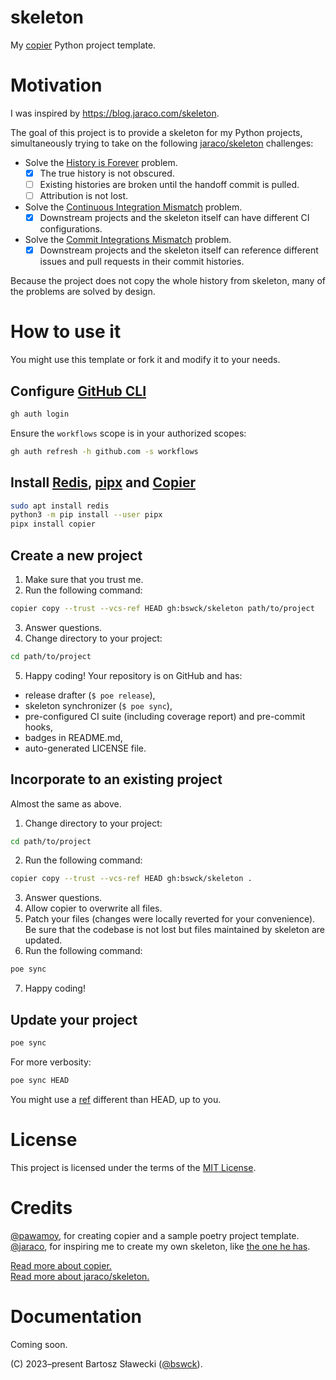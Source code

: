 # skeleton
My [copier](https://github.com/copier-org/copier) Python project template.

# Motivation
I was inspired by https://blog.jaraco.com/skeleton.

The goal of this project is to provide a skeleton for my Python projects,
simultaneously trying to take on the following [jaraco/skeleton](https://github.com/jaraco/skeleton) challenges:
- Solve the [History is Forever](https://blog.jaraco.com/skeleton/#history-is-forever) problem.
  - [x] The true history is not obscured.
  - [ ] Existing histories are broken until the handoff commit is pulled.
  - [ ] Attribution is not lost.
- Solve the [Continuous Integration Mismatch](https://blog.jaraco.com/skeleton/#continuous-integration-mismatch) problem.
  - [x] Downstream projects and the skeleton itself can have different CI configurations.
- Solve the [Commit Integrations Mismatch](https://blog.jaraco.com/skeleton/#commit-integrations-mismatch) problem.
  - [x] Downstream projects and the skeleton itself can reference different issues and pull requests in their commit histories.

Because the project does not copy the whole history from skeleton, many of the problems are solved by design.

# How to use it
You might use this template or fork it and modify it to your needs.

## Configure [GitHub CLI](https://cli.github.com/)
```bash
gh auth login
```
Ensure the `workflows` scope is in your authorized scopes:
```bash
gh auth refresh -h github.com -s workflows
```

## Install [Redis](https://github.com/redis/redis), [pipx](https://github.com/pypa/pipx) and [Copier](https://github.com/copier-org/copier)
```bash
sudo apt install redis
python3 -m pip install --user pipx
pipx install copier
```

## Create a new project
1. Make sure that you trust me.
2. Run the following command:
```bash
copier copy --trust --vcs-ref HEAD gh:bswck/skeleton path/to/project
```
3. Answer questions.
4. Change directory to your project:
```bash
cd path/to/project
```
5. Happy coding!
Your repository is on GitHub and has:
- release drafter (`$ poe release`),
- skeleton synchronizer (`$ poe sync`),
- pre-configured CI suite (including coverage report) and pre-commit hooks,
- badges in README.md,
- auto-generated LICENSE file.


## Incorporate to an existing project
Almost the same as above.

1. Change directory to your project:
```bash
cd path/to/project
```
2. Run the following command:
```bash
copier copy --trust --vcs-ref HEAD gh:bswck/skeleton .
```
3. Answer questions.
4. Allow copier to overwrite all files.
5. Patch your files (changes were locally reverted for your convenience).
Be sure that the codebase is not lost but files maintained by skeleton are updated.
6. Run the following command:
```bash
poe sync
```
7. Happy coding!


## Update your project
```bash
poe sync
```
For more verbosity:
```bash
poe sync HEAD
```

You might use a [ref](https://www.atlassian.com/git/tutorials/refs-and-the-reflog) different than HEAD, up to you.

# License
This project is licensed under the terms of the [MIT License](/LICENSE).

# Credits
[@pawamoy](https://github.com/pawamoy), for creating copier and a sample poetry project template.<br/>
[@jaraco](https://github.com/jaraco), for inspiring me to create my own skeleton, like [the one he has](https://github.com/jaraco/skeleton).

[Read more about copier.](https://copier.readthedocs.io/en/stable/)<br/>
[Read more about jaraco/skeleton.](https://blog.jaraco.com/skeleton)

# Documentation
Coming soon.


(C) 2023–present Bartosz Sławecki ([@bswck](https://github.com/bswck)).
